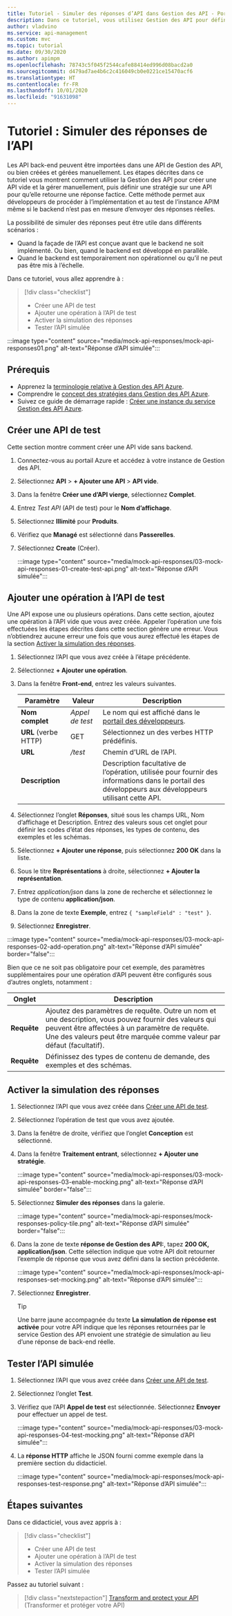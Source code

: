 ```yaml
---
title: Tutoriel - Simuler des réponses d’API dans Gestion des API - Portail Azure | Microsoft Docs
description: Dans ce tutoriel, vous utilisez Gestion des API pour définir une stratégie sur une API afin qu’elle retourne une réponse factice si le back-end n’est pas disponible pour envoyer des réponses réelles.
author: vladvino
ms.service: api-management
ms.custom: mvc
ms.topic: tutorial
ms.date: 09/30/2020
ms.author: apimpm
ms.openlocfilehash: 78743c5f045f2544cafe88414ed996d08bacd2a0
ms.sourcegitcommit: d479ad7ae4b6c2c416049cb0e0221ce15470acf6
ms.translationtype: HT
ms.contentlocale: fr-FR
ms.lasthandoff: 10/01/2020
ms.locfileid: "91631098"
---
```

# <a name="tutorial-mock-api-responses"></a>Tutoriel : Simuler des réponses de l’API

Les API back-end peuvent être importées dans une API de Gestion des API, ou bien créées et gérées manuellement. Les étapes décrites dans ce tutoriel vous montrent comment utiliser la Gestion des API pour créer une API vide et la gérer manuellement, puis définir une stratégie sur une API pour qu’elle retourne une réponse factice. Cette méthode permet aux développeurs de procéder à l’implémentation et au test de l’instance APIM même si le backend n’est pas en mesure d’envoyer des réponses réelles. 

La possibilité de simuler des réponses peut être utile dans différents scénarios :

+ Quand la façade de l’API est conçue avant que le backend ne soit implémenté. Ou bien, quand le backend est développé en parallèle.
+ Quand le backend est temporairement non opérationnel ou qu’il ne peut pas être mis à l’échelle.

Dans ce tutoriel, vous allez apprendre à :

> [!div class="checklist"]
> * Créer une API de test 
> * Ajouter une opération à l’API de test
> * Activer la simulation des réponses
> * Tester l’API simulée


:::image type="content" source="media/mock-api-responses/mock-api-responses01.png" alt-text="Réponse d’API simulée":::

## <a name="prerequisites"></a>Prérequis

+ Apprenez la [terminologie relative à Gestion des API Azure](api-management-terminology.md).
+ Comprendre le [concept des stratégies dans Gestion des API Azure](api-management-howto-policies.md).
+ Suivez ce guide de démarrage rapide : [Créer une instance du service Gestion des API Azure](get-started-create-service-instance.md).

## <a name="create-a-test-api"></a>Créer une API de test 

Cette section montre comment créer une API vide sans backend. 


1. Connectez-vous au portail Azure et accédez à votre instance de Gestion des API.
1. Sélectionnez **API** >  **+ Ajouter une API** > **API vide**.
1. Dans la fenêtre **Créer une d’API vierge**, sélectionnez **Complet**.
1. Entrez *Test API* (API de test) pour le **Nom d’affichage**.
1. Sélectionnez **Illimité** pour **Produits**.
1. Vérifiez que **Managé** est sélectionné dans **Passerelles**.
1. Sélectionnez **Create** (Créer).

    :::image type="content" source="media/mock-api-responses/03-mock-api-responses-01-create-test-api.png" alt-text="Réponse d’API simulée":::

## <a name="add-an-operation-to-the-test-api"></a>Ajouter une opération à l’API de test

Une API expose une ou plusieurs opérations. Dans cette section, ajoutez une opération à l’API vide que vous avez créée. Appeler l’opération une fois effectuées les étapes décrites dans cette section génère une erreur. Vous n’obtiendrez aucune erreur une fois que vous aurez effectué les étapes de la section [Activer la simulation des réponses](#enable-response-mocking).

1. Sélectionnez l’API que vous avez créée à l’étape précédente.
1. Sélectionnez **+ Ajouter une opération**.
1. Dans la fenêtre **Front-end**, entrez les valeurs suivantes.

     | Paramètre             | Valeur                             | Description                                                                                                                                                                                   |
    |---------------------|-----------------------------------|-----------------------------------------------------------------------------------------------------------------------------------------------------------------------------------------------|
    | **Nom complet**    | *Appel de test*                       | Le nom qui est affiché dans le [portail des développeurs](api-management-howto-developer-portal.md).                                                                                                                                       |
    | **URL** (verbe HTTP) | GET                               | Sélectionnez un des verbes HTTP prédéfinis.                                                                                                                                         |
    | **URL**             | */test*                           | Chemin d’URL de l’API.                                                                                                                                                                       |
    | **Description**     |                                   |  Description facultative de l’opération, utilisée pour fournir des informations dans le portail des développeurs aux développeurs utilisant cette API.                                                    |
    
1. Sélectionnez l’onglet **Réponses**, situé sous les champs URL, Nom d’affichage et Description. Entrez des valeurs sous cet onglet pour définir les codes d’état des réponses, les types de contenu, des exemples et les schémas.
1. Sélectionnez **+ Ajouter une réponse**, puis sélectionnez **200 OK** dans la liste.
1. Sous le titre **Représentations** à droite, sélectionnez **+ Ajouter la représentation**.
1. Entrez *application/json* dans la zone de recherche et sélectionnez le type de contenu **application/json**.
1. Dans la zone de texte **Exemple**, entrez `{ "sampleField" : "test" }`.
1. Sélectionnez **Enregistrer**.

:::image type="content" source="media/mock-api-responses/03-mock-api-responses-02-add-operation.png" alt-text="Réponse d’API simulée" border="false":::

Bien que ce ne soit pas obligatoire pour cet exemple, des paramètres supplémentaires pour une opération d’API peuvent être configurés sous d’autres onglets, notamment :


|Onglet      |Description  |
|---------|---------|
|**Requête**     |  Ajoutez des paramètres de requête. Outre un nom et une description, vous pouvez fournir des valeurs qui peuvent être affectées à un paramètre de requête. Une des valeurs peut être marquée comme valeur par défaut (facultatif).        |
|**Requête**     |  Définissez des types de contenu de demande, des exemples et des schémas.       |

## <a name="enable-response-mocking"></a>Activer la simulation des réponses

1. Sélectionnez l’API que vous avez créée dans [Créer une API de test](#create-a-test-api).
1. Sélectionnez l’opération de test que vous avez ajoutée.
1. Dans la fenêtre de droite, vérifiez que l’onglet **Conception** est sélectionné.
1. Dans la fenêtre **Traitement entrant**, sélectionnez **+ Ajouter une stratégie**.

    :::image type="content" source="media/mock-api-responses/03-mock-api-responses-03-enable-mocking.png" alt-text="Réponse d’API simulée" border="false":::

1. Sélectionnez **Simuler des réponses** dans la galerie.

    :::image type="content" source="media/mock-api-responses/mock-responses-policy-tile.png" alt-text="Réponse d’API simulée" border="false":::

1. Dans la zone de texte **réponse de Gestion des API:**, tapez **200 OK, application/json**. Cette sélection indique que votre API doit retourner l’exemple de réponse que vous avez défini dans la section précédente.

    :::image type="content" source="media/mock-api-responses/mock-api-responses-set-mocking.png" alt-text="Réponse d’API simulée":::

1. Sélectionnez **Enregistrer**.

    > [!TIP]
    > Une barre jaune accompagnée du texte **La simulation de réponse est activée** pour votre API indique que les réponses retournées par le service Gestion des API envoient une stratégie de simulation au lieu d’une réponse de back-end réelle.

## <a name="test-the-mocked-api"></a>Tester l’API simulée

1. Sélectionnez l’API que vous avez créée dans [Créer une API de test](#create-a-test-api).
1. Sélectionnez l’onglet **Test**.
1. Vérifiez que l’API **Appel de test** est sélectionnée. Sélectionnez **Envoyer** pour effectuer un appel de test.

   :::image type="content" source="media/mock-api-responses/03-mock-api-responses-04-test-mocking.png" alt-text="Réponse d’API simulée":::

1. La **réponse HTTP** affiche le JSON fourni comme exemple dans la première section du didacticiel.

    :::image type="content" source="media/mock-api-responses/mock-api-responses-test-response.png" alt-text="Réponse d’API simulée":::

## <a name="next-steps"></a>Étapes suivantes

Dans ce didacticiel, vous avez appris à :

> [!div class="checklist"]
> * Créer une API de test
> * Ajouter une opération à l’API de test
> * Activer la simulation des réponses
> * Tester l’API simulée

Passez au tutoriel suivant :

> [!div class="nextstepaction"]
> [Transform and protect your API](transform-api.md) (Transformer et protéger votre API)

